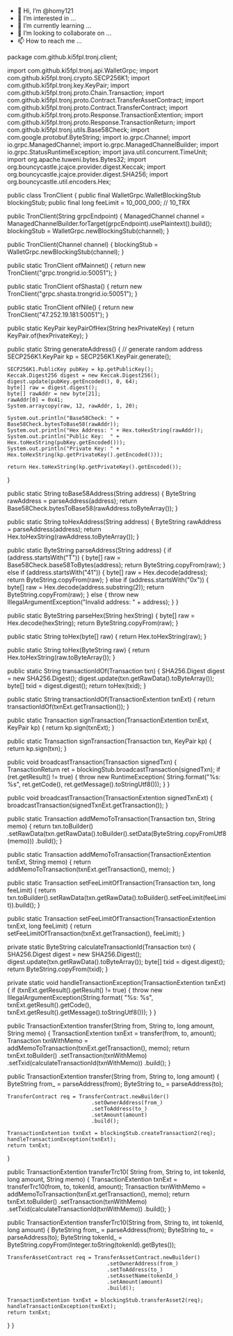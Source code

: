 - 👋 Hi, I’m @homy121
- 👀 I’m interested in ...
- 🌱 I’m currently learning ...
- 💞️ I’m looking to collaborate on ...
- 📫 How to reach me ...

<!---
homy121/homy121 is a ✨ special ✨ repository because its `README.md` (this file) appears on your GitHub profile.
You can click the Preview link to take a look at your changes.
--->
package com.github.ki5fpl.tronj.client;

import com.github.ki5fpl.tronj.api.WalletGrpc;
import com.github.ki5fpl.tronj.crypto.SECP256K1;
import com.github.ki5fpl.tronj.key.KeyPair;
import com.github.ki5fpl.tronj.proto.Chain.Transaction;
import com.github.ki5fpl.tronj.proto.Contract.TransferAssetContract;
import com.github.ki5fpl.tronj.proto.Contract.TransferContract;
import com.github.ki5fpl.tronj.proto.Response.TransactionExtention;
import com.github.ki5fpl.tronj.proto.Response.TransactionReturn;
import com.github.ki5fpl.tronj.utils.Base58Check;
import com.google.protobuf.ByteString;
import io.grpc.Channel;
import io.grpc.ManagedChannel;
import io.grpc.ManagedChannelBuilder;
import io.grpc.StatusRuntimeException;
import java.util.concurrent.TimeUnit;
import org.apache.tuweni.bytes.Bytes32;
import org.bouncycastle.jcajce.provider.digest.Keccak;
import org.bouncycastle.jcajce.provider.digest.SHA256;
import org.bouncycastle.util.encoders.Hex;

public class TronClient {
  public final WalletGrpc.WalletBlockingStub blockingStub;
  public final long feeLimit = 10_000_000; // 10_TRX

  public TronClient(String grpcEndpoint) {
    ManagedChannel channel = ManagedChannelBuilder.forTarget(grpcEndpoint).usePlaintext().build();
    blockingStub = WalletGrpc.newBlockingStub(channel);
  }

  public TronClient(Channel channel) {
    blockingStub = WalletGrpc.newBlockingStub(channel);
  }

  public static TronClient ofMainnet() {
    return new TronClient("grpc.trongrid.io:50051");
  }

  public static TronClient ofShasta() {
    return new TronClient("grpc.shasta.trongrid.io:50051");
  }

  public static TronClient ofNile() {
    return new TronClient("47.252.19.181:50051");
  }

  public static KeyPair keyPairOfHex(String hexPrivateKey) {
    return KeyPair.of(hexPrivateKey);
  }

  public static String generateAddress() {
    // generate random address
    SECP256K1.KeyPair kp = SECP256K1.KeyPair.generate();

    SECP256K1.PublicKey pubKey = kp.getPublicKey();
    Keccak.Digest256 digest = new Keccak.Digest256();
    digest.update(pubKey.getEncoded(), 0, 64);
    byte[] raw = digest.digest();
    byte[] rawAddr = new byte[21];
    rawAddr[0] = 0x41;
    System.arraycopy(raw, 12, rawAddr, 1, 20);

    System.out.println("Base58Check: " + Base58Check.bytesToBase58(rawAddr));
    System.out.println("Hex Address: " + Hex.toHexString(rawAddr));
    System.out.println("Public Key:  " + Hex.toHexString(pubKey.getEncoded()));
    System.out.println("Private Key: " + Hex.toHexString(kp.getPrivateKey().getEncoded()));

    return Hex.toHexString(kp.getPrivateKey().getEncoded());
  }

  public static String toBase58Address(String address) {
    ByteString rawAddress = parseAddress(address);
    return Base58Check.bytesToBase58(rawAddress.toByteArray());
  }

  public static String toHexAddress(String address) {
    ByteString rawAddress = parseAddress(address);
    return Hex.toHexString(rawAddress.toByteArray());
  }

  public static ByteString parseAddress(String address) {
    if (address.startsWith("T")) {
      byte[] raw = Base58Check.base58ToBytes(address);
      return ByteString.copyFrom(raw);
    } else if (address.startsWith("41")) {
      byte[] raw = Hex.decode(address);
      return ByteString.copyFrom(raw);
    } else if (address.startsWith("0x")) {
      byte[] raw = Hex.decode(address.substring(2));
      return ByteString.copyFrom(raw);
    } else {
      throw new IllegalArgumentException("Invalid address: " + address);
    }
  }

  public static ByteString parseHex(String hexString) {
    byte[] raw = Hex.decode(hexString);
    return ByteString.copyFrom(raw);
  }

  public static String toHex(byte[] raw) {
    return Hex.toHexString(raw);
  }

  public static String toHex(ByteString raw) {
    return Hex.toHexString(raw.toByteArray());
  }

  public static String transactionIdOf(Transaction txn) {
    SHA256.Digest digest = new SHA256.Digest();
    digest.update(txn.getRawData().toByteArray());
    byte[] txid = digest.digest();
    return toHex(txid);
  }

  public static String transactionIdOf(TransactionExtention txnExt) {
    return transactionIdOf(txnExt.getTransaction());
  }

  public static Transaction signTransaction(TransactionExtention txnExt, KeyPair kp) {
    return kp.sign(txnExt);
  }

  public static Transaction signTransaction(Transaction txn, KeyPair kp) {
    return kp.sign(txn);
  }

  public void broadcastTransaction(Transaction signedTxn) {
    TransactionReturn ret = blockingStub.broadcastTransaction(signedTxn);
    if (ret.getResult() != true) {
      throw new RuntimeException(
          String.format("%s: %s", ret.getCode(), ret.getMessage().toStringUtf8()));
    }
  }

  public void broadcastTransaction(TransactionExtention signedTxnExt) {
    broadcastTransaction(signedTxnExt.getTransaction());
  }

  public static Transaction addMemoToTransaction(Transaction txn, String memo) {
    return txn.toBuilder()
        .setRawData(txn.getRawData().toBuilder().setData(ByteString.copyFromUtf8(memo)))
        .build();
  }

  public static Transaction addMemoToTransaction(TransactionExtention txnExt, String memo) {
    return addMemoToTransaction(txnExt.getTransaction(), memo);
  }

  public static Transaction setFeeLimitOfTransaction(Transaction txn, long feeLimit) {
    return txn.toBuilder().setRawData(txn.getRawData().toBuilder().setFeeLimit(feeLimit)).build();
  }

  public static Transaction setFeeLimitOfTransaction(TransactionExtention txnExt, long feeLimit) {
    return setFeeLimitOfTransaction(txnExt.getTransaction(), feeLimit);
  }

  private static ByteString calculateTransactionId(Transaction txn) {
    SHA256.Digest digest = new SHA256.Digest();
    digest.update(txn.getRawData().toByteArray());
    byte[] txid = digest.digest();
    return ByteString.copyFrom(txid);
  }

  private static void handleTransactionException(TransactionExtention txnExt) {
    if (txnExt.getResult().getResult() != true) {
      throw new IllegalArgumentException(String.format(
          "%s: %s", txnExt.getResult().getCode(), txnExt.getResult().getMessage().toStringUtf8()));
    }
  }

  public TransactionExtention transfer(String from, String to, long amount, String memo) {
    TransactionExtention txnExt = transfer(from, to, amount);
    Transaction txnWithMemo = addMemoToTransaction(txnExt.getTransaction(), memo);
    return txnExt.toBuilder()
        .setTransaction(txnWithMemo)
        .setTxid(calculateTransactionId(txnWithMemo))
        .build();
  }

  public TransactionExtention transfer(String from, String to, long amount) {
    ByteString from_ = parseAddress(from);
    ByteString to_ = parseAddress(to);

    TransferContract req = TransferContract.newBuilder()
                               .setOwnerAddress(from_)
                               .setToAddress(to_)
                               .setAmount(amount)
                               .build();

    TransactionExtention txnExt = blockingStub.createTransaction2(req);
    handleTransactionException(txnExt);
    return txnExt;
  }

  public TransactionExtention transferTrc10(
      String from, String to, int tokenId, long amount, String memo) {
    TransactionExtention txnExt = transferTrc10(from, to, tokenId, amount);
    Transaction txnWithMemo = addMemoToTransaction(txnExt.getTransaction(), memo);
    return txnExt.toBuilder()
        .setTransaction(txnWithMemo)
        .setTxid(calculateTransactionId(txnWithMemo))
        .build();
  }

  public TransactionExtention transferTrc10(String from, String to, int tokenId, long amount) {
    ByteString from_ = parseAddress(from);
    ByteString to_ = parseAddress(to);
    ByteString tokenId_ = ByteString.copyFrom(Integer.toString(tokenId).getBytes());

    TransferAssetContract req = TransferAssetContract.newBuilder()
                                    .setOwnerAddress(from_)
                                    .setToAddress(to_)
                                    .setAssetName(tokenId_)
                                    .setAmount(amount)
                                    .build();

    TransactionExtention txnExt = blockingStub.transferAsset2(req);
    handleTransactionException(txnExt);
    return txnExt;
  }
}
